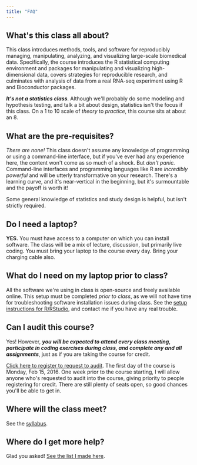 ```yaml
---
title: "FAQ"
---
```


## What's this class all about? 

This class introduces methods, tools, and software for reproducibly managing, manipulating, analyzing, and visualizing large-scale biomedical data. Specifically, the course introduces the R statistical computing environment and packages for manipulating and visualizing high-dimensional data, covers strategies for reproducible research, and culminates with analysis of data from a real RNA-seq experiment using R and Bioconductor packages.

**_It's not a statistics class_**. Although we'll probably do some modeling and hypothesis testing, and talk a bit about design, statistics isn't the focus if this class. On a 1 to 10 scale of _theory_ to _practice_, this course sits at about an 8.

## What are the pre-requisites?

_There are none!_ This class doesn't assume any knowledge of programming or using a command-line interface, but if you've ever had any experience here, the content won't come as so much of a shock. But _don't panic._ Command-line interfaces and programming languages like R are _incredibly powerful_ and will be utterly transformative on your research. There's a learning curve, and it's near-vertical in the beginning, but it's surmountable and the payoff is worth it!

Some general knowledge of statistics and study design is helpful, but isn't strictly required.

## Do I need a laptop?

**YES.** You must have access to a computer on which you can install software. The class will be a mix of lecture, discussion, but primarily live coding. You must bring your laptop to the course every day. Bring your charging cable also.

## What do I need on my laptop prior to class?

All the software we're using in class is open-source and freely available online. This setup must be completed _prior to class_, as we will not have time for troubleshooting software installation issues during class. See the [setup instructions for R/RStudio](setup-r.html), and contact me if you have any real trouble.

## Can I audit this course?

Yes! However, **_you will be expected to attend every class meeting, participate in coding exercises during class, and complete any and all assignments_**, just as if you are taking the course for credit. 

[Click here to register to request to audit](https://docs.google.com/forms/d/1tHO-X4DupnHgIEsUei0K3kX5_UfLRK-y2KfxmxC6Ux0/viewform). The first day of the course is Monday, Feb 15, 2016. One week prior to the course starting, I will allow anyone who's requested to audit into the course, giving priority to people registering for credit. There are still plenty of seats open, so good chances you'll be able to get in.

## Where will the class meet?

See the [syllabus](syllabus.html).

## Where do I get more help?

Glad you asked! [See the list I made here](help.html).
